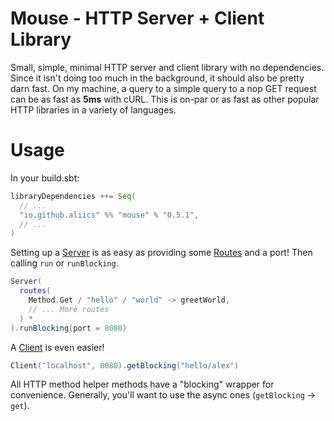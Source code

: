 # Mouse - HTTP Server + Client Library

Small, simple, minimal HTTP server and client library with no dependencies.
Since it isn't doing too much in the background, it should also be pretty darn fast.
On my machine, a query to a simple query to a nop GET request can be as fast as **5ms** with cURL.
This is on-par or as fast as other popular HTTP libraries in a variety of languages.

# Usage

In your build.sbt:

```scala
libraryDependencies ++= Seq(
  // ...
  "io.github.aliics" %% "mouse" % "0.5.1",
  // ...
)
```

Setting up a [Server](./src/main/scala/mouse/Server.scala) is as easy as providing
some [Routes](./src/main/scala/mouse/Route.scala) and a port! Then calling `run` or `runBlocking`.

```scala
Server(
  routes(
    Method.Get / "hello" / "world" -> greetWorld,
    // ... More routes
  ) *
).runBlocking(port = 8080)
```

A [Client](./src/main/scala/mouse/Client.scala) is even easier!

```scala
Client("localhost", 8080).getBlocking("hello/alex")
```

All HTTP method helper methods have a "blocking" wrapper for convenience. Generally, you'll want to use the async ones
(`getBlocking` -> `get`).

